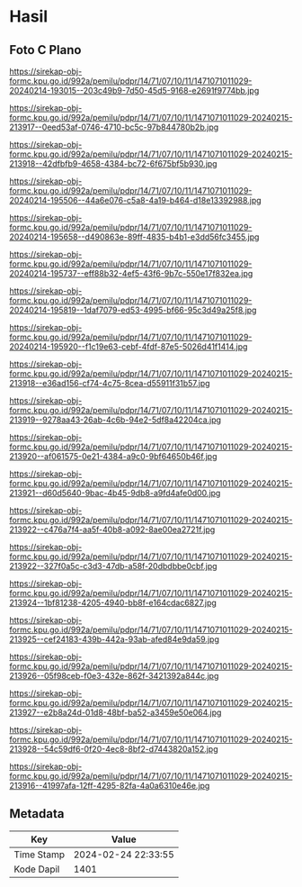 # Hasil

## Foto C Plano

https://sirekap-obj-formc.kpu.go.id/992a/pemilu/pdpr/14/71/07/10/11/1471071011029-20240214-193015--203c49b9-7d50-45d5-9168-e2691f9774bb.jpg

https://sirekap-obj-formc.kpu.go.id/992a/pemilu/pdpr/14/71/07/10/11/1471071011029-20240215-213917--0eed53af-0746-4710-bc5c-97b844780b2b.jpg

https://sirekap-obj-formc.kpu.go.id/992a/pemilu/pdpr/14/71/07/10/11/1471071011029-20240215-213918--42dfbfb9-4658-4384-bc72-6f675bf5b930.jpg

https://sirekap-obj-formc.kpu.go.id/992a/pemilu/pdpr/14/71/07/10/11/1471071011029-20240214-195506--44a6e076-c5a8-4a19-b464-d18e13392988.jpg

https://sirekap-obj-formc.kpu.go.id/992a/pemilu/pdpr/14/71/07/10/11/1471071011029-20240214-195658--d490863e-89ff-4835-b4b1-e3dd56fc3455.jpg

https://sirekap-obj-formc.kpu.go.id/992a/pemilu/pdpr/14/71/07/10/11/1471071011029-20240214-195737--eff88b32-4ef5-43f6-9b7c-550e17f832ea.jpg

https://sirekap-obj-formc.kpu.go.id/992a/pemilu/pdpr/14/71/07/10/11/1471071011029-20240214-195819--1daf7079-ed53-4995-bf66-95c3d49a25f8.jpg

https://sirekap-obj-formc.kpu.go.id/992a/pemilu/pdpr/14/71/07/10/11/1471071011029-20240214-195920--f1c19e63-cebf-4fdf-87e5-5026d41f1414.jpg

https://sirekap-obj-formc.kpu.go.id/992a/pemilu/pdpr/14/71/07/10/11/1471071011029-20240215-213918--e36ad156-cf74-4c75-8cea-d55911f31b57.jpg

https://sirekap-obj-formc.kpu.go.id/992a/pemilu/pdpr/14/71/07/10/11/1471071011029-20240215-213919--9278aa43-26ab-4c6b-94e2-5df8a42204ca.jpg

https://sirekap-obj-formc.kpu.go.id/992a/pemilu/pdpr/14/71/07/10/11/1471071011029-20240215-213920--af061575-0e21-4384-a9c0-9bf64650b46f.jpg

https://sirekap-obj-formc.kpu.go.id/992a/pemilu/pdpr/14/71/07/10/11/1471071011029-20240215-213921--d60d5640-9bac-4b45-9db8-a9fd4afe0d00.jpg

https://sirekap-obj-formc.kpu.go.id/992a/pemilu/pdpr/14/71/07/10/11/1471071011029-20240215-213922--c476a7f4-aa5f-40b8-a092-8ae00ea2721f.jpg

https://sirekap-obj-formc.kpu.go.id/992a/pemilu/pdpr/14/71/07/10/11/1471071011029-20240215-213922--327f0a5c-c3d3-47db-a58f-20dbdbbe0cbf.jpg

https://sirekap-obj-formc.kpu.go.id/992a/pemilu/pdpr/14/71/07/10/11/1471071011029-20240215-213924--1bf81238-4205-4940-bb8f-e164cdac6827.jpg

https://sirekap-obj-formc.kpu.go.id/992a/pemilu/pdpr/14/71/07/10/11/1471071011029-20240215-213925--cef24183-439b-442a-93ab-afed84e9da59.jpg

https://sirekap-obj-formc.kpu.go.id/992a/pemilu/pdpr/14/71/07/10/11/1471071011029-20240215-213926--05f98ceb-f0e3-432e-862f-3421392a844c.jpg

https://sirekap-obj-formc.kpu.go.id/992a/pemilu/pdpr/14/71/07/10/11/1471071011029-20240215-213927--e2b8a24d-01d8-48bf-ba52-a3459e50e064.jpg

https://sirekap-obj-formc.kpu.go.id/992a/pemilu/pdpr/14/71/07/10/11/1471071011029-20240215-213928--54c59df6-0f20-4ec8-8bf2-d7443820a152.jpg

https://sirekap-obj-formc.kpu.go.id/992a/pemilu/pdpr/14/71/07/10/11/1471071011029-20240215-213916--41997afa-12ff-4295-82fa-4a0a6310e46e.jpg


## Metadata

| Key        | Value               |
| ---------- | ------------------- |
| Time Stamp | 2024-02-24 22:33:55 |
| Kode Dapil | 1401                |



